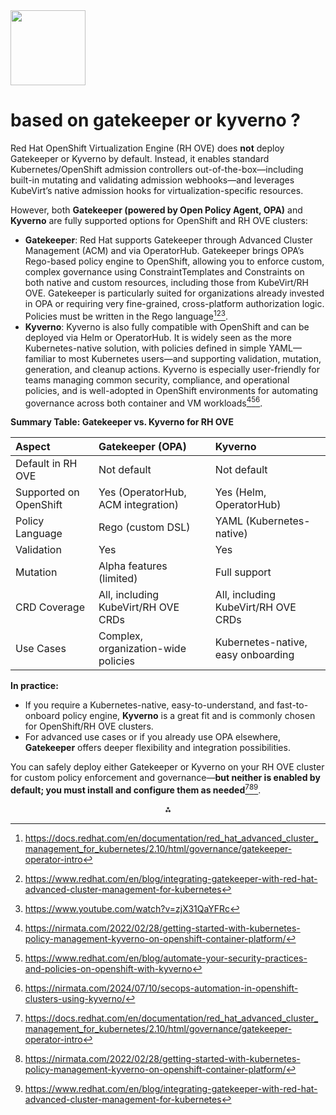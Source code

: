 <img src="https://r2cdn.perplexity.ai/pplx-full-logo-primary-dark%402x.png" class="logo" width="120"/>

# based on gatekeeper or kyverno ?

Red Hat OpenShift Virtualization Engine (RH OVE) does **not** deploy Gatekeeper or Kyverno by default. Instead, it enables standard Kubernetes/OpenShift admission controllers out-of-the-box—including built-in mutating and validating admission webhooks—and leverages KubeVirt’s native admission hooks for virtualization-specific resources.

However, both **Gatekeeper (powered by Open Policy Agent, OPA)** and **Kyverno** are fully supported options for OpenShift and RH OVE clusters:

- **Gatekeeper**: Red Hat supports Gatekeeper through Advanced Cluster Management (ACM) and via OperatorHub. Gatekeeper brings OPA’s Rego-based policy engine to OpenShift, allowing you to enforce custom, complex governance using ConstraintTemplates and Constraints on both native and custom resources, including those from KubeVirt/RH OVE. Gatekeeper is particularly suited for organizations already invested in OPA or requiring very fine-grained, cross-platform authorization logic. Policies must be written in the Rego language[^1][^2][^3].
- **Kyverno**: Kyverno is also fully compatible with OpenShift and can be deployed via Helm or OperatorHub. It is widely seen as the more Kubernetes-native solution, with policies defined in simple YAML—familiar to most Kubernetes users—and supporting validation, mutation, generation, and cleanup actions. Kyverno is especially user-friendly for teams managing common security, compliance, and operational policies, and is well-adopted in OpenShift environments for automating governance across both container and VM workloads[^4][^5][^6].

**Summary Table: Gatekeeper vs. Kyverno for RH OVE**


| Aspect | Gatekeeper (OPA) | Kyverno |
| :-- | :-- | :-- |
| Default in RH OVE | Not default | Not default |
| Supported on OpenShift | Yes (OperatorHub, ACM integration) | Yes (Helm, OperatorHub) |
| Policy Language | Rego (custom DSL) | YAML (Kubernetes-native) |
| Validation | Yes | Yes |
| Mutation | Alpha features (limited) | Full support |
| CRD Coverage | All, including KubeVirt/RH OVE CRDs | All, including KubeVirt/RH OVE CRDs |
| Use Cases | Complex, organization-wide policies | Kubernetes-native, easy onboarding |

**In practice:**

- If you require a Kubernetes-native, easy-to-understand, and fast-to-onboard policy engine, **Kyverno** is a great fit and is commonly chosen for OpenShift/RH OVE clusters.
- For advanced use cases or if you already use OPA elsewhere, **Gatekeeper** offers deeper flexibility and integration possibilities.

You can safely deploy either Gatekeeper or Kyverno on your RH OVE cluster for custom policy enforcement and governance—**but neither is enabled by default; you must install and configure them as needed**[^1][^4][^2].

<div style="text-align: center">⁂</div>

[^1]: https://docs.redhat.com/en/documentation/red_hat_advanced_cluster_management_for_kubernetes/2.10/html/governance/gatekeeper-operator-intro

[^2]: https://www.redhat.com/en/blog/integrating-gatekeeper-with-red-hat-advanced-cluster-management-for-kubernetes

[^3]: https://www.youtube.com/watch?v=zjX31QaYFRc

[^4]: https://nirmata.com/2022/02/28/getting-started-with-kubernetes-policy-management-kyverno-on-openshift-container-platform/

[^5]: https://www.redhat.com/en/blog/automate-your-security-practices-and-policies-on-openshift-with-kyverno

[^6]: https://nirmata.com/2024/07/10/secops-automation-in-openshift-clusters-using-kyverno/

[^7]: https://dev.to/hkhelil/admission-controllers-in-kubernetes-opa-gatekeeper-kyverno-and-azure-policy-add-on-for-aks-which-one-wins-237d

[^8]: https://nirmata.com/2025/04/14/10-reasons-why-kubernetes-users-choose-kyverno-over-opa-gatekeeper/

[^9]: https://nirmata.com/2025/02/07/kubernetes-policy-comparison-kyverno-vs-opa-gatekeeper/

[^10]: https://dev.to/aws-builders/simplify-kubernetes-security-with-kyverno-and-opa-gatekeeper-11o2

[^11]: https://policyascode.dev/blog/opa-gatekeeper-vs-kyverno/

[^12]: https://blog.bootlabstech.com/gatekeeper-vs-kyverno

[^13]: https://kyverno.io/blog/2023/07/28/simplifying-openshift-machineset-management-using-kyverno/

[^14]: https://www.reddit.com/r/kubernetes/comments/1gpvk95/so_are_validating_admission_policies_a/

[^15]: https://www.redhat.com/en/blog/software-supply-chain-security-on-openshift-with-kyverno-and-cosign

[^16]: https://blog.zwindler.fr/2022/08/01/vos-politiques-de-conformite-sur-kubernetes-avec-kyverno/

[^17]: https://support.hpe.com/hpesc/public/docDisplay?docId=sd00002066en_us\&page=GUID-BF42D2F7-1402-40AB-AD4D-0956670DDBFA.html

[^18]: https://blog.devgenius.io/k8s-policy-engines-gatekeeper-vs-kyverno-vs-kubewarden-9fbecf723353

[^19]: https://docs.nvidia.com/datacenter/cloud-native/openshift/latest/openshift-virtualization.html

[^20]: https://www.youtube.com/watch?v=vHAjvX8QfhE

